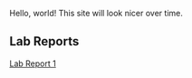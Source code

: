 Hello, world! This site will look nicer over time.

## Lab Reports

[Lab Report 1](lab-report-1-week-2.html)
